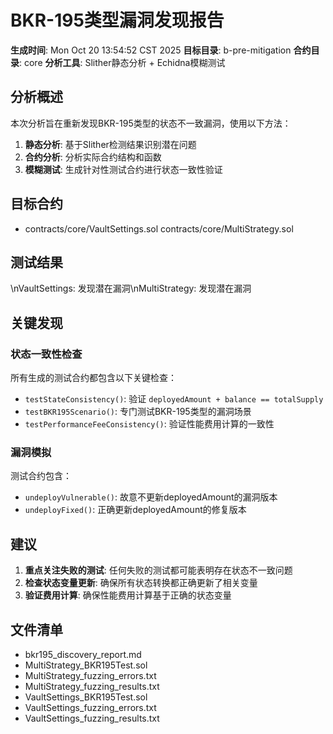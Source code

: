 # BKR-195类型漏洞发现报告

**生成时间**: Mon Oct 20 13:54:52 CST 2025
**目标目录**: b-pre-mitigation
**合约目录**: core
**分析工具**: Slither静态分析 + Echidna模糊测试

## 分析概述

本次分析旨在重新发现BKR-195类型的状态不一致漏洞，使用以下方法：

1. **静态分析**: 基于Slither检测结果识别潜在问题
2. **合约分析**: 分析实际合约结构和函数
3. **模糊测试**: 生成针对性测试合约进行状态一致性验证

## 目标合约

-  contracts/core/VaultSettings.sol contracts/core/MultiStrategy.sol

## 测试结果

\nVaultSettings: 发现潜在漏洞\nMultiStrategy: 发现潜在漏洞

## 关键发现

### 状态一致性检查

所有生成的测试合约都包含以下关键检查：

- `testStateConsistency()`: 验证 `deployedAmount + balance == totalSupply`
- `testBKR195Scenario()`: 专门测试BKR-195类型的漏洞场景
- `testPerformanceFeeConsistency()`: 验证性能费用计算的一致性

### 漏洞模拟

测试合约包含：

- `undeployVulnerable()`: 故意不更新deployedAmount的漏洞版本
- `undeployFixed()`: 正确更新deployedAmount的修复版本

## 建议

1. **重点关注失败的测试**: 任何失败的测试都可能表明存在状态不一致问题
2. **检查状态变量更新**: 确保所有状态转换都正确更新了相关变量
3. **验证费用计算**: 确保性能费用计算基于正确的状态变量

## 文件清单

- bkr195_discovery_report.md
- MultiStrategy_BKR195Test.sol
- MultiStrategy_fuzzing_errors.txt
- MultiStrategy_fuzzing_results.txt
- VaultSettings_BKR195Test.sol
- VaultSettings_fuzzing_errors.txt
- VaultSettings_fuzzing_results.txt

